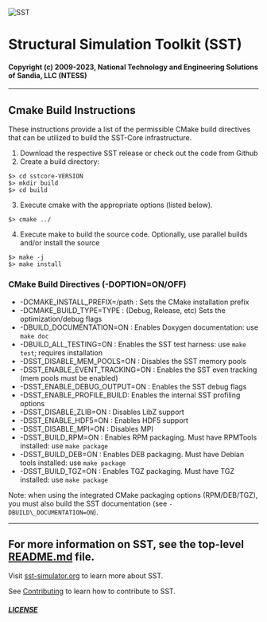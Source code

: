 ![SST](http://sst-simulator.org/img/sst-logo-small.png)

# Structural Simulation Toolkit (SST)

#### Copyright (c) 2009-2023, National Technology and Engineering Solutions of Sandia, LLC (NTESS)

---

## Cmake Build Instructions

These instructions provide a list of the permissible CMake build directives
that can be utilized to build the SST-Core infrastructure.

1. Download the respective SST release or check out the code from Github
2. Create a build directory:
```
$> cd sstcore-VERSION
$> mkdir build
$> cd build
```
3. Execute cmake with the appropriate options (listed below).
```
$> cmake ../
```
4. Execute make to build the source code.  Optionally, use parallel builds and/or install the source
```
$> make -j
$> make install
```

### CMake Build Directives (-DOPTION=ON/OFF)

* -DCMAKE\_INSTALL\_PREFIX=/path : Sets the CMake installation prefix
* -DCMAKE\_BUILD\_TYPE=TYPE : (Debug, Release, etc) Sets the optimization/debug flags
* -DBUILD\_DOCUMENTATION=ON : Enables Doxygen documentation: use `make doc`
* -DBUILD\_ALL\_TESTING=ON : Enables the SST test harness: use `make test`; requires installation
* -DSST\_DISABLE\_MEM\_POOLS=ON : Disables the SST memory pools
* -DSST\_ENABLE\_EVENT\_TRACKING=ON : Enables the SST even tracking (mem pools must be enabled)
* -DSST\_ENABLE\_DEBUG\_OUTPUT=ON : Enables the SST debug flags
* -DSST\_ENABLE\_PROFILE\_BUILD: Enables the internal SST profiling options
* -DSST\_DISABLE\_ZLIB=ON : Disables LibZ support
* -DSST\_ENABLE\_HDF5=ON : Enables HDF5 support
* -DSST\_DISABLE\_MPI=ON : Disables MPI
* -DSST\_BUILD\_RPM=ON : Enables RPM packaging. Must have RPMTools installed: use `make package`
* -DSST\_BUILD\_DEB=ON : Enables DEB packaging. Must have Debian tools installed: use `make package`
* -DSST\_BUILD\_TGZ=ON : Enables TGZ packaging. Must have TGZ installed: use `make package`

Note: when using the integrated CMake packaging options (RPM/DEB/TGZ), you must also build
the SST documentation (see `-DBUILD\_DOCUMENTATION=ON`).


---
For more information on SST, see the top-level [README.md](README.md) file.
---

Visit [sst-simulator.org](http://sst-simulator.org) to learn more about SST.

See [Contributing](https://github.com/sstsimulator/sst-core/blob/devel/CONTRIBUTING.md) to learn how to contribute to SST.

##### [LICENSE](https://github.com/sstsimulator/sst-core/blob/devel/LICENSE)
